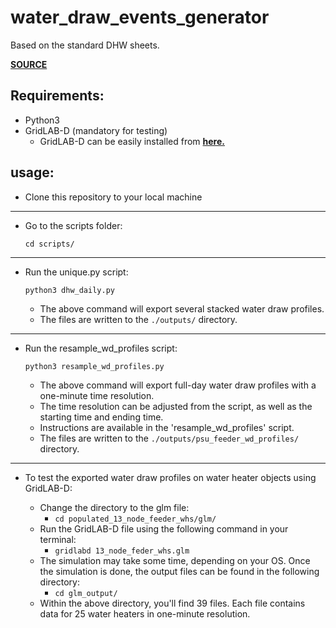 # water_draw_events_generator

Based on the standard DHW sheets.

[**SOURCE**](https://www.energy.gov/eere/buildings/building-america-analysis-spreadsheets)

## Requirements:

- Python3 
- GridLAB-D (mandatory for testing)
  - GridLAB-D can be easily installed from [**here.**](https://github.com/gridlab-d/gridlab-d/releases)

## usage:
- Clone this repository to your local machine
----
- Go to the scripts folder:
    ```
    cd scripts/
    ```
----
- Run the unique.py script:
    
    ```python3 dhw_daily.py```

  - The above command will export several stacked water draw profiles.
  - The files are written to the ```./outputs/``` directory.
---
- Run the resample_wd_profiles script:
    
    ```python3 resample_wd_profiles.py```

  - The above command will export full-day water draw profiles with a one-minute time resolution.
  - The time resolution can be adjusted from the script, as well as the starting time and ending time.
  - Instructions are available in the 'resample_wd_profiles' script.
  - The files are written to the ```./outputs/psu_feeder_wd_profiles/``` directory.
---
- To test the exported water draw profiles on water heater objects using GridLAB-D:
  
  - Change the directory to the glm file:
    - ```cd populated_13_node_feeder_whs/glm/```
  - Run the GridLAB-D file using the following command in your terminal:
    - ```gridlabd 13_node_feder_whs.glm```
  - The simulation may take some time, depending on your OS. Once the simulation is done, the output files can be found in the following directory:
    - ```cd glm_output/```
  - Within the above directory, you'll find 39 files. Each file contains data for 25 water heaters in one-minute resolution.